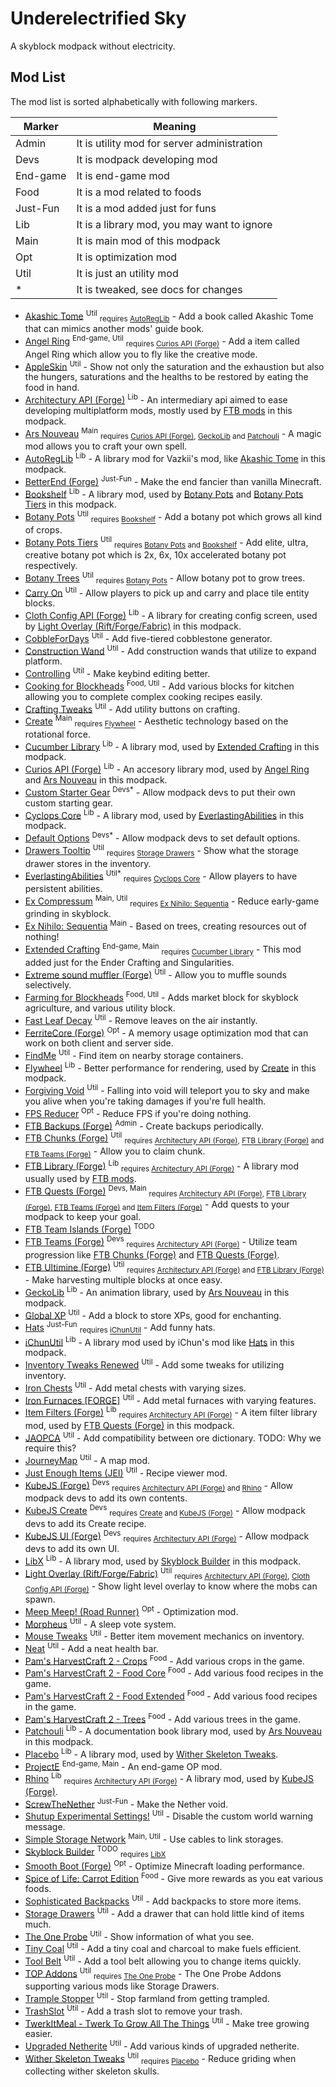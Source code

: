 # Underelectrified Sky

A skyblock modpack without electricity.

## Mod List

The mod list is sorted alphabetically with following markers.

| Marker   | Meaning                                     |
| -------- | ------------------------------------------- |
| Admin    | It is utility mod for server administration |
| Devs     | It is modpack developing mod                |
| End-game | It is end-game mod                          |
| Food     | It is a mod related to foods                |
| Just-Fun | It is a mod added just for funs             |
| Lib      | It is a library mod, you may want to ignore |
| Main     | It is main mod of this modpack              |
| Opt      | It is optimization mod                      |
| Util     | It is just an utility mod                   |
| *        | It is tweaked, see docs for changes         |

- [Akashic Tome] <sup>Util</sup> <sub>requires [AutoRegLib]</sub> - Add a book called Akashic Tome that can mimics another mods' guide book.
- [Angel Ring] <sup>End-game, Util</sup> <sub>requires [Curios API (Forge)]</sub> - Add a item called Angel Ring which allow you to fly like the creative mode.
- [AppleSkin] <sup>Util</sup> - Show not only the saturation and the exhaustion but also the hungers, saturations and the healths to be restored by eating the food in hand.
- [Architectury API (Forge)] <sup>Lib</sup> - An intermediary api aimed to ease developing multiplatform mods, mostly used by [FTB mods] in this modpack.
- [Ars Nouveau] <sup>Main</sup> <sub>requires [Curios API (Forge)], [GeckoLib] and [Patchouli]</sub> - A magic mod allows you to craft your own spell.
- [AutoRegLib] <sup>Lib</sup> - A library mod for Vazkii's mod, like [Akashic Tome] in this modpack.
- [BetterEnd (Forge)] <sup>Just-Fun</sup> - Make the end fancier than vanilla Minecraft.
- [Bookshelf] <sup>Lib</sup> - A library mod, used by [Botany Pots] and [Botany Pots Tiers] in this modpack.
- [Botany Pots] <sup>Util</sup> <sub>requires [Bookshelf]</sub> - Add a botany pot which grows all kind of crops.
- [Botany Pots Tiers] <sup>Util</sup> <sub>requires [Botany Pots] and [Bookshelf]</sub> - Add elite, ultra, creative botany pot which is 2x, 6x, 10x accelerated botany pot respectively.
- [Botany Trees] <sup>Util</sup> <sub>requires [Botany Pots]</sub> - Allow botany pot to grow trees.
- [Carry On] <sup>Util</sup> - Allow players to pick up and carry and place tile entity blocks.
- [Cloth Config API (Forge)] <sup>Lib</sup> - A library for creating config screen, used by [Light Overlay (Rift/Forge/Fabric)] in this modpack.
- [CobbleForDays] <sup>Util</sup> - Add five-tiered cobblestone generator.
- [Construction Wand] <sup>Util</sup> - Add construction wands that utilize to expand platform.
- [Controlling] <sup>Util</sup> - Make keybind editing better.
- [Cooking for Blockheads] <sup>Food, Util</sup> - Add various blocks for kitchen allowing you to complete complex cooking recipes easily.
- [Crafting Tweaks] <sup>Util</sup> - Add utility buttons on crafting.
- [Create] <sup>Main</sup> <sub>requires [Flywheel]</sub> - Aesthetic technology based on the rotational force.
- [Cucumber Library] <sup>Lib</sup> - A library mod, used by [Extended Crafting] in this modpack.
- [Curios API (Forge)] <sup>Lib</sup> - An accesory library mod, used by [Angel Ring] and [Ars Nouveau] in this modpack.
- [Custom Starter Gear] <sup>Devs*</sup> - Allow modpack devs to put their own custom starting gear.
- [Cyclops Core] <sup>Lib</sup> - A library mod, used by [EverlastingAbilities] in this modpack.
- [Default Options] <sup>Devs*</sup> - Allow modpack devs to set default options.
- [Drawers Tooltip] <sup>Util</sup> <sub>requires [Storage Drawers]</sub> - Show what the storage drawer stores in the inventory.
- [EverlastingAbilities] <sup>Util*</sup> <sub>requires [Cyclops Core]</sub> - Allow players to have persistent abilities.
- [Ex Compressum] <sup>Main, Util</sup> <sub>requires [Ex Nihilo: Sequentia]</sub> - Reduce early-game grinding in skyblock.
- [Ex Nihilo: Sequentia] <sup>Main</sup> - Based on trees, creating resources out of nothing!
- [Extended Crafting] <sup>End-game, Main</sup> <sub>requires [Cucumber Library]</sub> - This mod added just for the Ender Crafting and Singularities.
- [Extreme sound muffler (Forge)] <sup>Util</sup> - Allow you to muffle sounds selectively.
- [Farming for Blockheads] <sup>Food, Util</sup> - Adds market block for skyblock agriculture, and various utility block.
- [Fast Leaf Decay] <sup>Util</sup> - Remove leaves on the air instantly.
- [FerriteCore (Forge)] <sup>Opt</sup> - A memory usage optimization mod that can work on both client and server side.
- [FindMe] <sup>Util</sup> - Find item on nearby storage containers.
- [Flywheel] <sup>Lib</sup> - Better performance for rendering, used by [Create] in this modpack.
- [Forgiving Void] <sup>Util</sup> - Falling into void will teleport you to sky and make you alive when you're taking damages if you're full health.
- [FPS Reducer] <sup>Opt</sup> - Reduce FPS if you're doing nothing.
- <a id="ftb-mods"></a> [FTB Backups (Forge)] <sup>Admin</sup> - Create backups periodically.
- [FTB Chunks (Forge)] <sup>Util</sup> <sub>requires [Architectury API (Forge)], [FTB Library (Forge)] and [FTB Teams (Forge)]</sub> - Allow you to claim chunk.
- [FTB Library (Forge)] <sup>Lib</sup> <sub>requires [Architectury API (Forge)]</sub> - A library mod usually used by [FTB mods].
- [FTB Quests (Forge)] <sup>Devs, Main</sup> <sub>requires [Architectury API (Forge)], [FTB Library (Forge)], [FTB Teams (Forge)] and [Item Filters (Forge)]</sub> - Add quests to your modpack to keep your goal.
- [FTB Team Islands (Forge)] <sup>TODO</sup>
- [FTB Teams (Forge)] <sup>Devs</sup> <sub>requires [Architectury API (Forge)]</sub> - Utilize team progression like [FTB Chunks (Forge)] and [FTB Quests (Forge)].
- [FTB Ultimine (Forge)] <sup>Util</sup> <sub>requires [Architectury API (Forge)] and [FTB Library (Forge)]</sub> - Make harvesting multiple blocks at once easy.
- [GeckoLib] <sup>Lib</sup> - An animation library, used by [Ars Nouveau] in this modpack.
- [Global XP] <sup>Util</sup> - Add a block to store XPs, good for enchanting.
- [Hats] <sup>Just-Fun</sup> <sub>requires [iChunUtil]</sub> - Add funny hats.
- [iChunUtil] <sup>Lib</sup> - A library mod used by iChun's mod like [Hats] in this modpack.
- [Inventory Tweaks Renewed] <sup>Util</sup> - Add some tweaks for utilizing inventory.
- [Iron Chests] <sup>Util</sup> - Add metal chests with varying sizes.
- [Iron Furnaces \[FORGE\]] <sup>Util</sup> - Add metal furnaces with varying features.
- [Item Filters (Forge)] <sup>Lib</sup> <sub>requires [Architectury API (Forge)]</sub> - A item filter library mod, used by [FTB Quests (Forge)] in this modpack.
- [JAOPCA] <sup>Util</sup> - Add compatibility between ore dictionary. TODO: Why we require this?
- [JourneyMap] <sup>Util</sup> - A map mod.
- [Just Enough Items (JEI)] <sup>Util</sup> - Recipe viewer mod.
- [KubeJS (Forge)] <sup>Devs</sup> <sub>requires [Architectury API (Forge)] and [Rhino]</sub> - Allow modpack devs to add its own contents.
- [KubeJS Create] <sup>Devs</sup> <sub>requires [Create] and [KubeJS (Forge)]</sub> - Allow modpack devs to add its Create recipe.
- [KubeJS UI (Forge)] <sup>Devs</sup> <sub>requires [Architectury API (Forge)]</sub> - Allow modpack devs to add its own UI.
- [LibX] <sup>Lib</sup> - A library mod, used by [Skyblock Builder] in this modpack.
- [Light Overlay (Rift/Forge/Fabric)] <sup>Util</sup> <sub>requires [Architectury API (Forge)], [Cloth Config API (Forge)]</sub> - Show light level overlay to know where the mobs can spawn.
- [Meep Meep! (Road Runner)] <sup>Opt</sup> - Optimization mod.
- [Morpheus] <sup>Util</sup> - A sleep vote system.
- [Mouse Tweaks] <sup>Util</sup> - Better item movement mechanics on inventory.
- [Neat] <sup>Util</sup> - Add a neat health bar.
- [Pam's HarvestCraft 2 - Crops] <sup>Food</sup> - Add various crops in the game.
- [Pam's HarvestCraft 2 - Food Core] <sup>Food</sup> - Add various food recipes in the game.
- [Pam's HarvestCraft 2 - Food Extended] <sup>Food</sup> - Add various food recipes in the game.
- [Pam's HarvestCraft 2 - Trees] <sup>Food</sup> - Add various trees in the game.
- [Patchouli] <sup>Lib</sup> - A documentation book library mod, used by [Ars Nouveau] in this modpack.
- [Placebo] <sup>Lib</sup> - A library mod, used by [Wither Skeleton Tweaks].
- [ProjectE] <sup>End-game, Main</sup> - An end-game OP mod.
- [Rhino] <sup>Lib</sup> <sub>requires [Architectury API (Forge)]</sub> - A library mod, used by [KubeJS (Forge)].
- [ScrewTheNether] <sup>Just-Fun</sup> - Make the Nether void.
- [Shutup Experimental Settings!] <sup>Util</sup> - Disable the custom world warning message.
- [Simple Storage Network] <sup>Main, Util</sup> - Use cables to link storages.
- [Skyblock Builder] <sup>TODO</sup> <sub>requires [LibX]</sub>
- [Smooth Boot (Forge)] <sup>Opt</sup> - Optimize Minecraft loading performance.
- [Spice of Life: Carrot Edition] <sup>Food</sup> - Give more rewards as you eat various foods.
- [Sophisticated Backpacks] <sup>Util</sup> - Add backpacks to store more items.
- [Storage Drawers] <sup>Util</sup> - Add a drawer that can hold little kind of items much.
- [The One Probe] <sup>Util</sup> - Show information of what you see.
- [Tiny Coal] <sup>Util</sup> - Add a tiny coal and charcoal to make fuels efficient.
- [Tool Belt] <sup>Util</sup> - Add a tool belt allowing you to change items quickly.
- [TOP Addons] <sup>Util</sup> <sub>requires [The One Probe]</sub> - The One Probe Addons supporting various mods like Storage Drawers.
- [Trample Stopper] <sup>Util</sup> - Stop farmland from getting trampled.
- [TrashSlot] <sup>Util</sup> - Add a trash slot to remove your trash.
- [TwerkItMeal - Twerk To Grow All The Things] <sup>Util</sup> - Make tree growing easier.
- [Upgraded Netherite] <sup>Util</sup> - Add various kinds of upgraded netherite.
- [Wither Skeleton Tweaks] <sup>Util</sup> <sub>requires [Placebo]</sub> - Reduce griding when collecting wither skeleton skulls.

[Akashic Tome]: https://www.curseforge.com/minecraft/mc-mods/akashic-tome
[Angel Ring]: https://www.curseforge.com/minecraft/mc-mods/angel-ring
[AppleSkin]: https://www.curseforge.com/minecraft/mc-mods/appleskin
[Architectury API (Forge)]: https://www.curseforge.com/minecraft/mc-mods/architectury-forge
[Armor Toughness Bar]: https://www.curseforge.com/minecraft/mc-mods/armor-toughness-bar
[Ars Nouveau]: https://www.curseforge.com/minecraft/mc-mods/ars-nouveau
[AutoRegLib]: https://www.curseforge.com/minecraft/mc-mods/autoreglib
[BetterEnd (Forge)]: https://www.curseforge.com/minecraft/mc-mods/betterend-forge-port
[Bookshelf]: https://www.curseforge.com/minecraft/mc-mods/bookshelf
[Botany Pots]: https://www.curseforge.com/minecraft/mc-mods/botany-pots
[Botany Pots Tiers]: https://www.curseforge.com/minecraft/mc-mods/botany-pots-tiers
[Botany Trees]: https://www.curseforge.com/minecraft/mc-mods/botany-trees
[Carry On]: https://www.curseforge.com/minecraft/mc-mods/carry-on
[Cloth Config API (Forge)]: https://www.curseforge.com/minecraft/mc-mods/cloth-config-forge
[CobbleForDays]: https://www.curseforge.com/minecraft/mc-mods/cobblefordays
[Construction Wand]: https://www.curseforge.com/minecraft/mc-mods/construction-wand
[Controlling]: https://www.curseforge.com/minecraft/mc-mods/controlling
[Cooking for Blockheads]: https://www.curseforge.com/minecraft/mc-mods/cooking-for-blockheads
[Crafting Tweaks]: https://www.curseforge.com/minecraft/mc-mods/crafting-tweaks
[Create]: https://www.curseforge.com/minecraft/mc-mods/create
[Cucumber Library]: https://www.curseforge.com/minecraft/mc-mods/cucumber 
[Curios API (Forge)]: https://www.curseforge.com/minecraft/mc-mods/curios
[Custom Starter Gear]: https://www.curseforge.com/minecraft/mc-mods/custom-starter-gear
[Cyclops Core]: https://www.curseforge.com/minecraft/mc-mods/cyclops-core
[Default Options]: https://www.curseforge.com/minecraft/mc-mods/default-options
[Drawers Tooltip]: https://www.curseforge.com/minecraft/mc-mods/drawers-tooltip
[EverlastingAbilities]: https://www.curseforge.com/minecraft/mc-mods/everlastingabilities
[Ex Compressum]: https://www.curseforge.com/minecraft/mc-mods/ex-compressum
[Ex Nihilo: Sequentia]: https://www.curseforge.com/minecraft/mc-mods/ex-nihilo-sequentia
[Extended Crafting]: https://www.curseforge.com/minecraft/mc-mods/extended-crafting
[Extreme sound muffler (Forge)]: https://www.curseforge.com/minecraft/mc-mods/extreme-sound-muffler
[Farming for Blockheads]: https://www.curseforge.com/minecraft/mc-mods/farming-for-blockheads
[Fast Leaf Decay]: https://www.curseforge.com/minecraft/mc-mods/fast-leaf-decay
[FerriteCore (Forge)]: https://www.curseforge.com/minecraft/mc-mods/ferritecore
[FindMe]: https://www.curseforge.com/minecraft/mc-mods/findme
[Flywheel]: https://www.curseforge.com/minecraft/mc-mods/flywheel
[Forgiving Void]: https://www.curseforge.com/minecraft/mc-mods/forgiving-void
[FPS Reducer]: https://www.curseforge.com/minecraft/mc-mods/fps-reducer
[FTB mods]: #ftb-mods
[FTB Backups (Forge)]: https://www.curseforge.com/minecraft/mc-mods/ftb-backups-forge
[FTB Chunks (Forge)]: https://www.curseforge.com/minecraft/mc-mods/ftb-chunks-forge
[FTB Library (Forge)]: https://www.curseforge.com/minecraft/mc-mods/ftb-library-forge
[FTB Quests (Forge)]: https://www.curseforge.com/minecraft/mc-mods/ftb-quests-forge
[FTB Ranks (Forge)]: https://www.curseforge.com/minecraft/mc-mods/ftb-ranks-forge
[FTB Team Islands (Forge)]: https://www.curseforge.com/minecraft/mc-mods/ftb-team-islands-forge
[FTB Teams (Forge)]: https://www.curseforge.com/minecraft/mc-mods/ftb-teams-forge
[FTB Ultimine (Forge)]: https://www.curseforge.com/minecraft/mc-mods/ftb-ultimine-forge
[GeckoLib]: https://www.curseforge.com/minecraft/mc-mods/geckolib
[Global XP]: https://www.curseforge.com/minecraft/mc-mods/global-xp
[Hats]: https://www.curseforge.com/minecraft/mc-mods/hats
[iChunUtil]: https://www.curseforge.com/minecraft/mc-mods/ichunutil
[Inventory Tweaks Renewed]: https://www.curseforge.com/minecraft/mc-mods/inventory-tweaks-renewed
[Iron Chests]: https://www.curseforge.com/minecraft/mc-mods/iron-chests
[Iron Furnaces \[FORGE\]]: https://www.curseforge.com/minecraft/mc-mods/iron-furnaces
[Item Filters (Forge)]: https://www.curseforge.com/minecraft/mc-mods/item-filters-forge
[JAOPCA]: https://www.curseforge.com/minecraft/mc-mods/jaopca
[JourneyMap]: https://www.curseforge.com/minecraft/mc-mods/journeymap
[Just Enough Items (JEI)]: https://www.curseforge.com/minecraft/mc-mods/jei
[KubeJS (Forge)]: https://www.curseforge.com/minecraft/mc-mods/kubejs-forge
[KubeJS Create]: https://www.curseforge.com/minecraft/mc-mods/kubejs-create
[KubeJS UI (Forge)]: https://www.curseforge.com/minecraft/mc-mods/kubejs-ui-forge
[LibX]: https://www.curseforge.com/minecraft/mc-mods/libx
[Light Overlay (Rift/Forge/Fabric)]: https://www.curseforge.com/minecraft/mc-mods/light-overlay
[Meep Meep! (Road Runner)]: https://github.com/MaxNeedsSnacks/roadrunner
[Morpheus]: https://www.curseforge.com/minecraft/mc-mods/morpheus
[Mouse Tweaks]: https://www.curseforge.com/minecraft/mc-mods/mouse-tweaks
[Neat]: https://www.curseforge.com/minecraft/mc-mods/neat
[Pam's HarvestCraft 2 - Crops]: https://www.curseforge.com/minecraft/mc-mods/pams-harvestcraft-2-crops
[Pam's HarvestCraft 2 - Food Core]: https://www.curseforge.com/minecraft/mc-mods/pams-harvestcraft-2-food-core
[Pam's HarvestCraft 2 - Food Extended]: https://www.curseforge.com/minecraft/mc-mods/pams-harvestcraft-2-food-extended
[Pam's HarvestCraft 2 - Trees]: https://www.curseforge.com/minecraft/mc-mods/pams-harvestcraft-2-trees
[Patchouli]: https://www.curseforge.com/minecraft/mc-mods/patchouli
[Placebo]: https://www.curseforge.com/minecraft/mc-mods/placebo
[ProjectE]: https://www.curseforge.com/minecraft/mc-mods/projecte
[Rhino]: https://www.curseforge.com/minecraft/mc-mods/rhino
[ScrewTheNether]: https://www.curseforge.com/minecraft/mc-mods/screwthenether
[Shutup Experimental Settings!]: https://www.curseforge.com/minecraft/mc-mods/shutup-experimental-settings
[Simple Storage Network]: https://www.curseforge.com/minecraft/mc-mods/simple-storage-network
[Skyblock Builder]: https://www.curseforge.com/minecraft/mc-mods/skyblock-builder
[Smooth Boot (Forge)]: https://www.curseforge.com/minecraft/mc-mods/smooth-boot-forge
[Spice of Life: Carrot Edition]: https://www.curseforge.com/minecraft/mc-mods/spice-of-life-carrot-edition
[Sophisticated Backpacks]: https://www.curseforge.com/minecraft/mc-mods/sophisticated-backpacks
[Storage Drawers]: https://www.curseforge.com/minecraft/mc-mods/storage-drawers
[The One Probe]: https://www.curseforge.com/minecraft/mc-mods/the-one-probe
[Tiny Coal]: https://www.curseforge.com/minecraft/mc-mods/tiny-coal
[Tool Belt]: https://www.curseforge.com/minecraft/mc-mods/tool-belt
[TOP Addons]: https://www.curseforge.com/minecraft/mc-mods/top-addons
[Trample Stopper]: https://www.curseforge.com/minecraft/mc-mods/trample-stopper
[TrashSlot]: https://www.curseforge.com/minecraft/mc-mods/trashslot
[TwerkItMeal - Twerk To Grow All The Things]: https://www.curseforge.com/minecraft/mc-mods/twerkitmeal
[Upgraded Netherite]: https://www.curseforge.com/minecraft/mc-mods/upgraded-netherite
[Uppers]: https://www.curseforge.com/minecraft/mc-mods/uppers
[Wither Skeleton Tweaks]: https://www.curseforge.com/minecraft/mc-mods/wither-skeleton-tweaks
